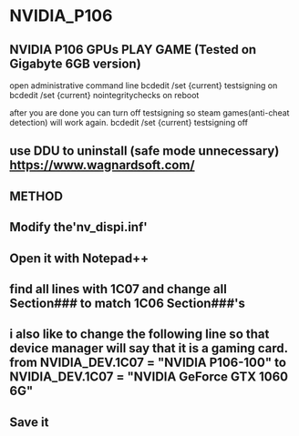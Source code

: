 # NVIDIA_P106
NVIDIA P106 GPUs PLAY GAME
(Tested on Gigabyte 6GB version)
----------------------------------------
open administrative command line
bcdedit /set {current} testsigning on
bcdedit /set {current} nointegritychecks on
reboot

after you are done you can turn off testsigning so steam games(anti-cheat detection) will work again.
bcdedit /set {current} testsigning off

use DDU to uninstall (safe mode unnecessary) 
https://www.wagnardsoft.com/
----------------------------------------
METHOD
----------------------------------------
Modify the'nv_dispi.inf'
----------------------------------------
Open it with Notepad++
----------------------------------------
find all lines with 1C07 and change all Section### to match 1C06 Section###'s
----------------------------------------
i also like to change the following line so that device manager will say that it is a gaming card.
from 
NVIDIA_DEV.1C07 = "NVIDIA P106-100"
to
NVIDIA_DEV.1C07 = "NVIDIA GeForce GTX 1060 6G"
-----------------------------------------
Save it
-----------------------------------------
